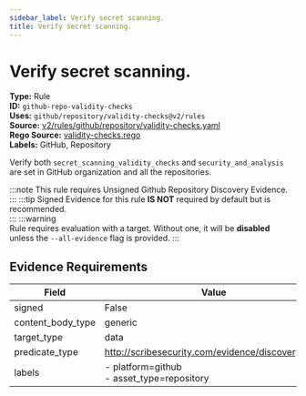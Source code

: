 ```yaml
---
sidebar_label: Verify secret scanning.
title: Verify secret scanning.
---  
```

# Verify secret scanning.  
**Type:** Rule  
**ID:** `github-repo-validity-checks`  
**Uses:** `github/repository/validity-checks@v2/rules`  
**Source:** [v2/rules/github/repository/validity-checks.yaml](https://github.com/scribe-public/sample-policies/blob/main/v2/rules/github/repository/validity-checks.yaml)  
**Rego Source:** [validity-checks.rego](https://github.com/scribe-public/sample-policies/blob/main/v2/rules/github/repository/validity-checks.rego)  
**Labels:** GitHub, Repository  

Verify both `secret_scanning_validity_checks` and `security_and_analysis` are set in GitHub organization and all the repositories.

:::note 
This rule requires Unsigned Github Repository Discovery Evidence.  
::: 
:::tip 
Signed Evidence for this rule **IS NOT** required by default but is recommended.  
::: 
:::warning  
Rule requires evaluation with a target. Without one, it will be **disabled** unless the `--all-evidence` flag is provided.
::: 

## Evidence Requirements  
| Field | Value |
|-------|-------|
| signed | False |
| content_body_type | generic |
| target_type | data |
| predicate_type | http://scribesecurity.com/evidence/discovery/v0.1 |
| labels | - platform=github<br/>- asset_type=repository |

